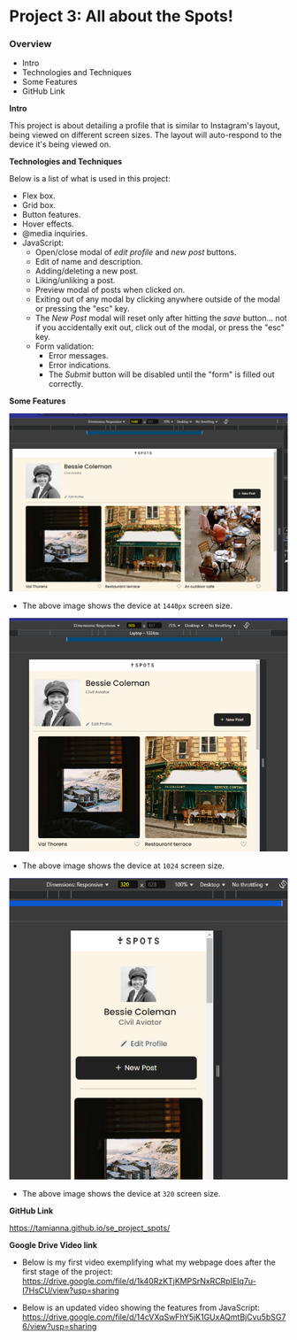 # Project 3: All about the Spots!

### Overview

- Intro
- Technologies and Techniques
- Some Features
- GitHub Link

**Intro**

This project is about
detailing a profile that is similar to Instagram's layout, being viewed on different screen sizes. The layout will auto-respond to the device it's being viewed on.

**Technologies and Techniques**

Below is a list of what is used in this project:

- Flex box.
- Grid box.
- Button features.
- Hover effects.
- @media inquiries.
- JavaScript:
  - Open/close modal of _edit profile_ and _new post_ buttons.
  - Edit of name and description.
  - Adding/deleting a new post.
  - Liking/unliking a post.
  - Preview modal of posts when clicked on.
  - Exiting out of any modal by clicking anywhere outside of the modal or pressing the "esc" key.
  - The _New Post_ modal will reset only after hitting the _save_ button... not if you accidentally exit out, click out of the modal, or press the "esc" key.
  - Form validation:
    - Error messages.
    - Error indications.
    - The _Submit_ button will be disabled until the "form" is filled out correctly.

**Some Features**

![1440](./src//images/image.png)

- The above image shows the device at `1440px` screen size.

![1024](./src//images/image-1.png)

- The above image shows the device at `1024` screen size.

![320](./src//images/image-3.png)

- The above image shows the device at `320` screen size.

**GitHub Link**

https://tamianna.github.io/se_project_spots/

**Google Drive Video link**

- Below is my first video exemplifying what my webpage does after the first stage of the project:
  https://drive.google.com/file/d/1k40RzKTjKMPSrNxRCRpIEIq7u-I7HsCU/view?usp=sharing

- Below is an updated video showing the features from JavaScript:
  https://drive.google.com/file/d/14cVXqSwFhY5jK1GUxAQmtBjCvu5bSG76/view?usp=sharing
